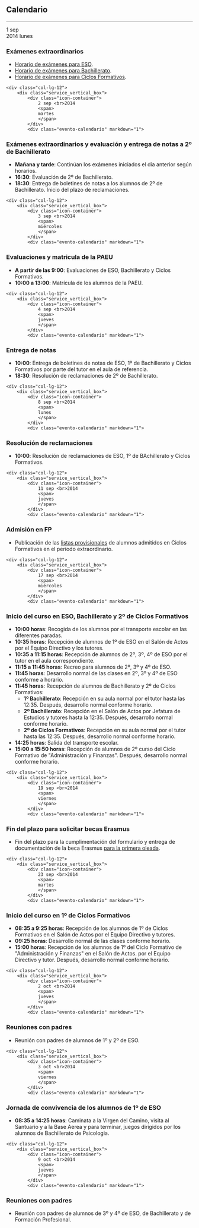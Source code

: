 <section class="white-wrapper" id="calendario">
    <div class="container">
        <div class="general-title">
            <h2>Calendario</h2>
            <hr>
        </div><!-- end general title -->
        <div class="services_vertical">


<div class="row">
<div class="col-lg-12 col-md-12 col-sm-12 col-xs-12">


<!-- ++++++++++++++++++++++++++++++++++++++++++++++++++++++++++++++++++++++++++
                    PRINCIPIO DE UN DIA DEL CALENDARIO
+++++++++++++++++++++++++++++++++++++++++++++++++++++++++++++++++++++++++++ -->
<div class="col-lg-12">
    <div class="service_vertical_box">
        <div class="icon-container">
                1 sep <br>2014
                <span>
                    lunes
                </span>
        </div>
        <div class="evento-calendario" markdown="1">

### Exámenes extraordinarios

* [Horario de exámenes para ESO](https://6cc87fdba3d70189b47f81ea3d5823e396e895b6.googledrive.com/host/0BwMgXZ83HVDlVEloWGhNMjU5cXc/EX%C3%81MENES_ESO_SEPTIEMBRE_2014.pdf).
* [Horario de exámenes para Bachillerato](https://6cc87fdba3d70189b47f81ea3d5823e396e895b6.googledrive.com/host/0BwMgXZ83HVDlVEloWGhNMjU5cXc/EX%C3%81MENES_BACH_SEP_2014.pdf).
* [Horario de exámenes para Ciclos Formativos](/paginas/general/examenesSeptiembre2014).

</div>                                                
</div><!-- end service_vertical_box -->
</div><!-- end col-lg-12 -->
<!-- ********************************************************
                         FIN DE DIA
********************************************************* -->



<!-- ++++++++++++++++++++++++++++++++++++++++++++++++++++++++++++++++++++++++++
                    PRINCIPIO DE UN DIA DEL CALENDARIO
+++++++++++++++++++++++++++++++++++++++++++++++++++++++++++++++++++++++++++ -->
    <div class="col-lg-12">
        <div class="service_vertical_box">
            <div class="icon-container">
                2 sep <br>2014
                <span>
                martes
                </span>
            </div>
            <div class="evento-calendario" markdown="1">

### Exámenes extraordinarios y evaluación y entrega de notas a 2º de Bachillerato

* __Mañana y tarde__: Continúan los exámenes iniciados el día anterior según horarios.
* __16:30__: Evaluación de 2º de Bachillerato.
* __18:30__: Entrega de boletines de notas a los alumnos de 2º de Bachillerato. Inicio del plazo de reclamaciones.

</div>                                                
</div><!-- end service_vertical_box -->
</div><!-- end col-lg-12 -->
<!-- ********************************************************
                         FIN DE DIA
********************************************************* -->



<!-- ++++++++++++++++++++++++++++++++++++++++++++++++++++++++++++++++++++++++++
                    PRINCIPIO DE UN DIA DEL CALENDARIO
+++++++++++++++++++++++++++++++++++++++++++++++++++++++++++++++++++++++++++ -->
    <div class="col-lg-12">
        <div class="service_vertical_box">
            <div class="icon-container">
                3 sep <br>2014
                <span>
                miércoles
                </span>
            </div>
            <div class="evento-calendario" markdown="1">

### Evaluaciones y matricula de la PAEU

* __A partir de las 9:00__: Evaluaciones de ESO, Bachillerato y Ciclos Formativos.
* __10:00 a 13:00__: Matrícula de los alumnos de la PAEU.

</div>                                                
</div><!-- end service_vertical_box -->
</div><!-- end col-lg-12 -->
<!-- ********************************************************
                         FIN DE DIA
********************************************************* -->


<!-- ++++++++++++++++++++++++++++++++++++++++++++++++++++++++++++++++++++++++++
                    PRINCIPIO DE UN DIA DEL CALENDARIO
+++++++++++++++++++++++++++++++++++++++++++++++++++++++++++++++++++++++++++ -->
    <div class="col-lg-12">
        <div class="service_vertical_box">
            <div class="icon-container">
                4 sep <br>2014
                <span>
                jueves
                </span>
            </div>
            <div class="evento-calendario" markdown="1">

### Entrega de notas

* __10:00__: Entrega de boletines de notas de ESO, 1º de Bachillerato y Ciclos Formativos por parte del tutor en el aula de referencia.
* __18:30__: Resolución de reclamaciones de 2º de Bachillerato.

</div>                                                
</div><!-- end service_vertical_box -->
</div><!-- end col-lg-12 -->
<!-- ********************************************************
                         FIN DE DIA
********************************************************* -->



<!-- ++++++++++++++++++++++++++++++++++++++++++++++++++++++++++++++++++++++++++
                    PRINCIPIO DE UN DIA DEL CALENDARIO
+++++++++++++++++++++++++++++++++++++++++++++++++++++++++++++++++++++++++++ -->
    <div class="col-lg-12">
        <div class="service_vertical_box">
            <div class="icon-container">
                8 sep <br>2014
                <span>
                lunes
                </span>
            </div>
            <div class="evento-calendario" markdown="1">

### Resolución de reclamaciones

* __10:00__: Resolución de reclamaciones de ESO, 1º de BAchillerato y Ciclos Formativos.

</div>                                                
</div><!-- end service_vertical_box -->
</div><!-- end col-lg-12 -->
<!-- ********************************************************
                         FIN DE DIA
********************************************************* -->



<!-- ++++++++++++++++++++++++++++++++++++++++++++++++++++++++++++++++++++++++++
                    PRINCIPIO DE UN DIA DEL CALENDARIO
+++++++++++++++++++++++++++++++++++++++++++++++++++++++++++++++++++++++++++ -->
    <div class="col-lg-12">
        <div class="service_vertical_box">
            <div class="icon-container">
                11 sep <br>2014
                <span>
                jueves
                </span>
            </div>
            <div class="evento-calendario" markdown="1">

### Admisión en FP

* Publicación de las [listas provisionales](https://docs.google.com/spreadsheets/d/1iIFjidXr4zB6o8qsA4kfyXS8487Q2Uda5T_020xLWPI/pubhtml) de alumnos admitidos en Ciclos Formativos en el período extraordinario.

</div>                                                
</div><!-- end service_vertical_box -->
</div><!-- end col-lg-12 -->
<!-- ********************************************************
                         FIN DE DIA
********************************************************* -->



<!-- ++++++++++++++++++++++++++++++++++++++++++++++++++++++++++++++++++++++++++
                    PRINCIPIO DE UN DIA DEL CALENDARIO
+++++++++++++++++++++++++++++++++++++++++++++++++++++++++++++++++++++++++++ -->
    <div class="col-lg-12">
        <div class="service_vertical_box">
            <div class="icon-container">
                17 sep <br>2014
                <span>
                miércoles
                </span>
            </div>
            <div class="evento-calendario" markdown="1">

### Inicio del curso en ESO, Bachillerato y 2º de Ciclos Formativos

* __10:00 horas__: Recogida de los alumnos por el transporte escolar en las diferentes paradas.
* __10:35 horas__: Recepción de alumnos de 1º de ESO en el Salón de Actos por el Equipo Directivo y los tutores.
* __10:35 a 11:15 horas__: Recepción de alumnos de 2º, 3º, 4º de ESO por el tutor en el aula correspondiente.
* __11:15 a 11:45 horas__: Recreo para alumnos de 2º, 3º y 4º de ESO.
* __11:45 horas__: Desarrollo normal de las clases en 2º, 3º y 4º de ESO conforme a horario.
* __11:45 horas__: Recepción de alumnos de Bachillerato y 2º de Ciclos Formativos:
    * __1º Bachillerato__: Recepción en su aula normal por el tutor hasta las 12:35. Después, desarrollo normal conforme horario.
    * __2º Bachillerato__: Recepción en el Salón de Actos por Jefatura de Estudios y tutores hasta la 12:35. Después, desarrollo normal conforme horario.
    * __2º de Ciclos Formativos__: Recepción en su aula normal por el tutor hasta las 12:35. Después, desarrollo normal conforme horario.
* __14:25 horas__: Salida del transporte escolar.
* __15:00 a 15:50 horas__: Recepción de alumnos de 2º curso del Ciclo Formativo de "Administración y Finanzas". Después, desarrollo normal conforme horario.
</div>                                                
</div><!-- end service_vertical_box -->
</div><!-- end col-lg-12 -->
<!-- ********************************************************
                         FIN DE DIA
********************************************************* -->



<!-- ++++++++++++++++++++++++++++++++++++++++++++++++++++++++++++++++++++++++++
                    PRINCIPIO DE UN DIA DEL CALENDARIO
+++++++++++++++++++++++++++++++++++++++++++++++++++++++++++++++++++++++++++ -->
    <div class="col-lg-12">
        <div class="service_vertical_box">
            <div class="icon-container">
                19 sep <br>2014
                <span>
                viernes
                </span>
            </div>
            <div class="evento-calendario" markdown="1">

### Fin del plazo para solicitar becas Erasmus

* Fin del plazo para la cumplimentación del formulario y entrega de documentación de la beca Erasmus [para la primera oleada](/index.html#becasErasmusOleada12014).

</div>                                                
</div><!-- end service_vertical_box -->
</div><!-- end col-lg-12 -->
<!-- ********************************************************
                         FIN DE DIA
********************************************************* -->



<!-- ++++++++++++++++++++++++++++++++++++++++++++++++++++++++++++++++++++++++++
                    PRINCIPIO DE UN DIA DEL CALENDARIO
+++++++++++++++++++++++++++++++++++++++++++++++++++++++++++++++++++++++++++ -->
    <div class="col-lg-12">
        <div class="service_vertical_box">
            <div class="icon-container">
                23 sep <br>2014
                <span>
                martes
                </span>
            </div>
            <div class="evento-calendario" markdown="1">

### Inicio del curso en 1º de Ciclos Formativos

* __08:35 a 9:25 horas__: Recepción de los alumnos de 1º de Ciclos Formativos en el Salón de Actos por el Equipo Directivo y tutores.
* __09:25 horas__: Desarrollo normal de las clases conforme horario.
* __15:00 horas__: Recepción de los alumnos de 1º del Ciclo Formativo de "Administración y Finanzas" en el Salón de Actos. por el Equipo Directivo y tutor.  Después, desarrollo normal conforme horario.

</div>                                                
</div><!-- end service_vertical_box -->
</div><!-- end col-lg-12 -->
<!-- ********************************************************
                         FIN DE DIA
********************************************************* -->



<!-- ++++++++++++++++++++++++++++++++++++++++++++++++++++++++++++++++++++++++++
                    PRINCIPIO DE UN DIA DEL CALENDARIO
+++++++++++++++++++++++++++++++++++++++++++++++++++++++++++++++++++++++++++ -->
    <div class="col-lg-12">
        <div class="service_vertical_box">
            <div class="icon-container">
                2 oct <br>2014
                <span>
                jueves
                </span>
            </div>
            <div class="evento-calendario" markdown="1">

### Reuniones con padres

* Reunión con padres de alumnos de 1º y 2º de ESO.

</div>                                                
</div><!-- end service_vertical_box -->
</div><!-- end col-lg-12 -->
<!-- ********************************************************
                         FIN DE DIA
********************************************************* -->


<!-- ++++++++++++++++++++++++++++++++++++++++++++++++++++++++++++++++++++++++++
                    PRINCIPIO DE UN DIA DEL CALENDARIO
+++++++++++++++++++++++++++++++++++++++++++++++++++++++++++++++++++++++++++ -->
    <div class="col-lg-12">
        <div class="service_vertical_box">
            <div class="icon-container">
                3 oct <br>2014
                <span>
                viernes
                </span>
            </div>
            <div class="evento-calendario" markdown="1">

### Jornada de convivencia de los alumnos de 1º de ESO

* __08:35 a 14:25 horas__: Caminata a la Virgen del Camino, visita al Santuario y a la Base Aerea y para terminar, juegos dirigidos por los alumnos de Bachillerato de Psicologia.

</div>                                                
</div><!-- end service_vertical_box -->
</div><!-- end col-lg-12 -->
<!-- ********************************************************
                         FIN DE DIA
********************************************************* -->


<!-- ++++++++++++++++++++++++++++++++++++++++++++++++++++++++++++++++++++++++++
                    PRINCIPIO DE UN DIA DEL CALENDARIO
+++++++++++++++++++++++++++++++++++++++++++++++++++++++++++++++++++++++++++ -->
    <div class="col-lg-12">
        <div class="service_vertical_box">
            <div class="icon-container">
                9 oct <br>2014
                <span>
                jueves
                </span>
            </div>
            <div class="evento-calendario" markdown="1">

### Reuniones con padres

* Reunión con padres de alumnos de 3º y 4º de ESO, de Bachillerato y de Formación Profesional.

</div>                                                
</div><!-- end service_vertical_box -->
</div><!-- end col-lg-12 -->
<!-- ********************************************************
                         FIN DE DIA
********************************************************* -->



<div class="clearfix"></div>
</div><!-- end col-->

<div class="col-lg-4 col-md-4 col-sm-12 col-xs-12" id="calendario-completo">
</div>

</div><!-- end services_vertical -->
</div><!-- end container -->
</section><!-- end transparent-bg -->    